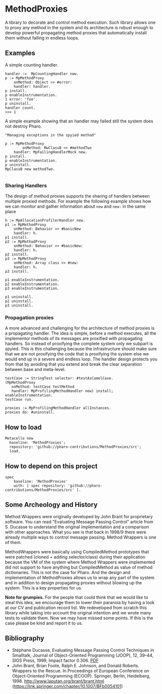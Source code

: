 # MethodProxies
A library to decorate and control method execution. Such library allows one to proxy any method in the system and its architecture is robust enough to develop powerful propagating method proxies that automatically install them without falling in endless loops.


## Examples

A simple counting handler.

```
handler :=  MpCountingHandler new.
p := MpMethodProxy 
	onMethod: Object >> #error: 
	handler: handler.
p install.
p enableInstrumentation.
1 error: 'foo'.
p uninstall.
handler count.
>>> 1
```

A simple example showing that an handler may failed still the system does not destroy Pharo.

```
"Managing exceptions in the spyied method"

p := MpMethodProxy 
        onMethod: MwClassB >> #methodTwo 
	handler: MpFailingHandlerMock new.
p install.
p enableInstrumentation.
p uninstall.
MpClassB new methodTwo.


```


### Sharing Handlers
The design of method proxies supports the sharing of handlers between multiple proxied methods. 
For example the following example shows how we can monitor and gather information about `new` and `new:` in the same place

```
h := MpAllocationProfilerHandler new.
p1 := MpMethodProxy 
	onMethod: Behavior >> #basicNew 
	handler: h.
p1 install.
p2 := MpMethodProxy 
	onMethod: Behavior >> #basicNew: 
	handler: h.
p2 install.
p3 := MpMethodProxy 
	onMethod: Array class >> #new: 
	handler: h.
p3 install.

p1 enableInstrumentation.
p2 enableInstrumentation.
p3 enableInstrumentation.

p1 uninstall.
p2 uninstall.
p3 uninstall.
```

### Propagation proxies

A more advanced and challenging for the architecture of method proxies is a propagating handler. 
The idea is simple, before a method executes, all the implementor methods of its messages are proxified with propagating handlers.
So instead of proxifying the complete system only we subpart is spyied. This is this challenging because the infrastructure should make sure that we are not proxifying the code that is proxifying the system else we would end up in a severe and endless loop. 
The handler design protects you from that by avoiding that you extend and break the clear separation between base and meta-level.


```
testCase := StringTest selector: #testAsCamelCase.
(MpMethodProxy 
   onMethod: testCase testMethod 
   handler: MpProfilingMethodHandler new) install; enableInstrumentation.
testCase run.

proxies := MpProfilingMethodHandler allInstances.
proxies do: #uninstall.
```

## How to load

```
Metacello new
  baseline: 'MethodProxies';
  repository: 'github://pharo-contributions/MethodProxies/src';
  load.
```

## How to depend on this project

```
spec 
    baseline: 'MethodProxies' 
    with: [ spec repository: 'github://pharo-contributions/MethodProxies/src' ].
```


## Some Archeology and History

Method Wrappers were originally developed by John Brant for proprietary software. You can read "Evaluating Message Passing Control" article from S. Ducasse to understand the original implementation and a comparison with other approaches. What you see is that back in 1998/9 there were already multiple ways to control message passing. Method Wrappers is one of them. 

MethodWrappers were basically using CompiledMethod prototypes that were patched (cloned + adding selector/class) during their application because the VM of the system where Method Wrappers were implemented did not support to have anything but CompiledMethod as value of method dictionaries. 
This is not the case for Pharo. And the design and implementation of MethodProxies allows us to wrap any part of the system and in addition to design propagating proxies without blowing up the system. This is a key properties for us.

**Note for grumpies.** For the people that could think that we would like to steal this idea, we encourage them to lower their paranoia by having a look at our CV and publication record list. We redeveloped from scratch this library while taking into account the original intention and we wrote many tests to validate them. Now we may have missed some points. If this is the case please be kind and report it to us. 

## Bibliography

- Stéphane Ducasse, Evaluating Message Passing Control Techniques in Smalltalk, Journal of Object-Oriented Programming (JOOP), 12, 39–44, SIGS Press, 1999, Impact factor 0.306. [PDF](http://rmod-files.lille.inria.fr/Team/Texts/Papers/Duca99aMsgPassingControl.pdf)
- John Brant, Brian Foote, Ralph E. Johnson, and Donald Roberts. Wrappers to the Rescue. In Proceedings of European Conference on Object-Oriented Programming (ECOOP). Springer, Berlin, Heidelberg, 1998. http://www.laputan.org/brant/brant.html (https://link.springer.com/chapter/10.1007/BFb0054101)


